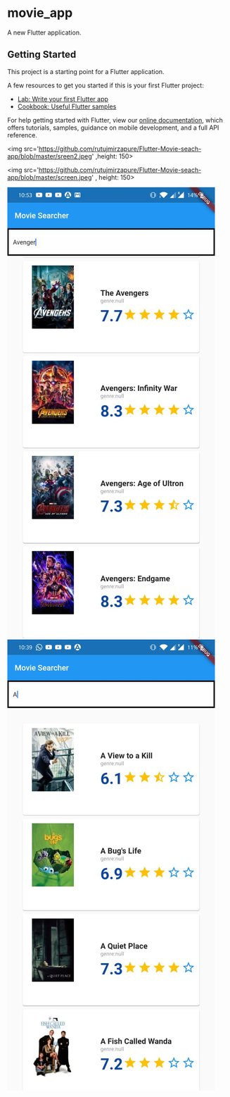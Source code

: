 # movie_app

A new Flutter application.

## Getting Started

This project is a starting point for a Flutter application.



A few resources to get you started if this is your first Flutter project:

- [Lab: Write your first Flutter app](https://flutter.dev/docs/get-started/codelab)
- [Cookbook: Useful Flutter samples](https://flutter.dev/docs/cookbook)

For help getting started with Flutter, view our
[online documentation](https://flutter.dev/docs), which offers tutorials,
samples, guidance on mobile development, and a full API reference.


<img src='https://github.com/rutujmirzapure/Flutter-Movie-seach-app/blob/master/sreen2.jpeg' ,height: 150>

<img src='https://github.com/rutujmirzapure/Flutter-Movie-seach-app/blob/master/screen.jpeg' , height: 150>

![alt text](https://github.com/rutujmirzapure/Flutter-Movie-seach-app/blob/master/sreen2.jpeg)
![alt text](https://github.com/rutujmirzapure/Flutter-Movie-seach-app/blob/master/screen.jpeg)
